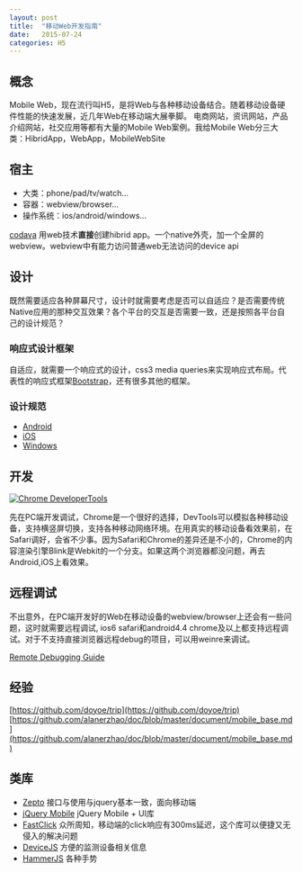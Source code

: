 ```yaml
---
layout: post
title:  "移动Web开发指南"
date:   2015-07-24
categories: H5
---
```

## 概念
Mobile Web，现在流行叫H5，是将Web与各种移动设备结合。随着移动设备硬件性能的快速发展，近几年Web在移动端大展拳脚。
电商网站，资讯网站，产品介绍网站，社交应用等都有大量的Mobile Web案例。我给Mobile Web分三大类：HibridApp，WebApp，MobileWebSite

## 宿主
* 大类：phone/pad/tv/watch...
* 容器：webview/browser...
* 操作系统：ios/android/windows...

[codava](https://cordova.apache.org/) 用web技术**直接**创建hibrid app。一个native外壳，加一个全屏的webview。webview中有能力访问普通web无法访问的device api

## 设计
既然需要适应各种屏幕尺寸，设计时就需要考虑是否可以自适应？是否需要传统Native应用的那种交互效果？各个平台的交互是否需要一致，还是按照各平台自己的设计规范？

### 响应式设计框架
自适应，就需要一个响应式的设计，css3 media queries来实现响应式布局。代表性的响应式框架[Bootstrap](http://getbootstrap.com/)，还有很多其他的框架。

### 设计规范
* [Android](https://developer.android.com/design/index.html)
* [iOS](https://developer.apple.com/library/ios/documentation/UserExperience/Conceptual/MobileHIG/index.html#//apple_ref/doc/uid/TP40006556-CH66-SW1)
* [Windows](https://msdn.microsoft.com/library/windows/apps/hh465424.aspx)


## 开发
[![Chrome DeveloperTools](https://developer.chrome.com/devtools/docs/device-mode-files/device-mode-initial-view.png)](https://developer.chrome.com/devtools/docs/device-mode)

先在PC端开发调试，Chrome是一个很好的选择，DevTools可以模拟各种移动设备，支持横竖屏切换，支持各种移动网络环境。在用真实的移动设备看效果前，在Safari调好，会省不少事。因为Safari和Chrome的差异还是不小的，Chrome的内容渲染引擎Blink是Webkit的一个分支。如果这两个浏览器都没问题，再去Android,iOS上看效果。

## 远程调试
不出意外，在PC端开发好的Web在移动设备的webview/browser上还会有一些问题，这时就需要远程调试, ios6 safari和android4.4 chrome及以上都支持远程调试。对于不支持直接浏览器远程debug的项目，可以用weinre来调试。

[Remote Debugging Guide](http://developer.telerik.com/featured/a-concise-guide-to-remote-debugging-on-ios-android-and-windows-phone/)

## 经验
[https://github.com/doyoe/trip](https://github.com/doyoe/trip)
[https://github.com/alanerzhao/doc/blob/master/document/mobile_base.md](https://github.com/alanerzhao/doc/blob/master/document/mobile_base.md)

## 类库
* [Zepto](http://zeptojs.com/) 接口与使用与jquery基本一致，面向移动端
* [jQuery Mobile](https://jquerymobile.com/) jQuery Mobile + UI库
* [FastClick](https://github.com/ftlabs/fastclick) 众所周知，移动端的click响应有300ms延迟，这个库可以便捷又无侵入的解决问题
* [DeviceJS](https://github.com/matthewhudson/device.js?) 方便的监测设备相关信息
* [HammerJS](https://github.com/hammerjs/hammer.js/) 各种手势
